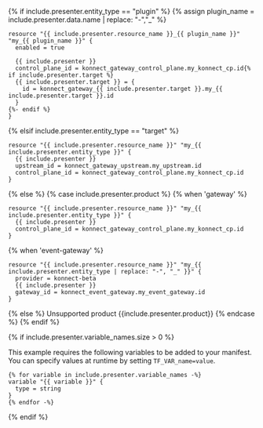 {% if include.presenter.entity_type == "plugin" %}
{% assign plugin_name = include.presenter.data.name | replace: "-","_" %}
```hcl
resource "{{ include.presenter.resource_name }}_{{ plugin_name }}" "my_{{ plugin_name }}" {
  enabled = true

  {{ include.presenter }}
  control_plane_id = konnect_gateway_control_plane.my_konnect_cp.id{% if include.presenter.target %}
  {{ include.presenter.target }} = {
    id = konnect_gateway_{{ include.presenter.target }}.my_{{ include.presenter.target }}.id
  }
{%- endif %}
}
```
{% elsif include.presenter.entity_type == "target" %}
```hcl
resource "{{ include.presenter.resource_name }}" "my_{{ include.presenter.entity_type }}" {
  {{ include.presenter }}
  upstream_id = konnect_gateway_upstream.my_upstream.id
  control_plane_id = konnect_gateway_control_plane.my_konnect_cp.id
}
```
{% else %}
{% case include.presenter.product %}
{% when 'gateway' %}
```hcl
resource "{{ include.presenter.resource_name }}" "my_{{ include.presenter.entity_type }}" {
  {{ include.presenter }}
  control_plane_id = konnect_gateway_control_plane.my_konnect_cp.id
}
```
{% when 'event-gateway' %}
```hcl
resource "{{ include.presenter.resource_name }}" "my_{{ include.presenter.entity_type | replace: "-", "_" }}" {
  provider = konnect-beta
  {{ include.presenter }}
  gateway_id = konnect_event_gateway.my_event_gateway.id
}
```
{% else %}
Unsupported product {{include.presenter.product}}
{% endcase %}
{% endif %}

{% if include.presenter.variable_names.size > 0 %}

This example requires the following variables to be added to your manifest. You can specify values at runtime by setting `TF_VAR_name=value`.

```
{% for variable in include.presenter.variable_names -%}
variable "{{ variable }}" {
  type = string
}
{% endfor -%}
```
{% endif %}